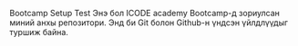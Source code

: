 Bootcamp Setup Test
Энэ бол ICODE academy Bootcamp-д зориулсан миний анхы репозитори.
Энд би Git болон Github-н үндсэн  үйлдлүүдыг туршиж байна.
